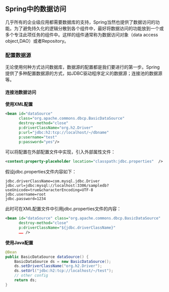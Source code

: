 ## Spring中的数据访问

几乎所有的企业级应用都需要数据库的支持，Spring当然也提供了数据访问的功能。为了避免持久化的逻辑分散到各个组件中，最好将数据访问的功能放到一个或多个专注此项任务的组件中。这样的组件通常称为数据访问对象（data access object,DAO）或者Repository。

### 配置数据源

无论使用何种方式访问数据库，数据源的配置都是我们要进行的第一步。Spring提供了多种配置数据源的方式，如JDBC驱动程序定义的数据源；连接池的数据源等。

#### 连接池数据访问

**使用XML配置**

```xml
<bean id="dataSource" 
      class="org.apache.commons.dbcp.BasicDataSource"
      destroy-method="close"
      p:driverClassName="org.h2.Driver"
      p:url="jdbc:h2:tcp://localhost/~/dbname"
      p:username="test"
      p:password="yes"/>
```

可以将配置在外部配置文件中实现，引入外部属性文件：

```xml
<context:property-placeholder location="classpath:jdbc.properties"  />
```

假设jdbc.properties文件内容如下：

```
jdbc.driverClassName=com.mysql.jdbc.Driver
jdbc.url=jdbc:mysql://localhost:3306/sampledb?useUnicode=true&characterEncoding=UTF-8
jdbc.username=root
jdbc.password=1234
```

此时可在XML配置文件中引用jdbc.properties文件的内容：

```xml
<bean id="dataSource" class="org.apache.commons.dbcp.BasicDataSource"
      destroy-method="close"
      p:driverClassName="${jdbc.driverClassName}"
      …… />
```

**使用Java配置**

```java
@Bean
public BasicDataSource dataSource() {
    BasicDataSource ds = new BasicDataSource();
    ds.setDriverClassName("org.h2.Driver");
    ds.setUrl("jdbc:h2:tcp://localhost/~/test");
    // other config
    return ds;
}
```

